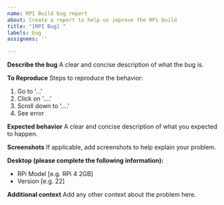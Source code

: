 ```yaml
---
name: RPI Build bug report
about: Create a report to help us improve the RPi build
title: "[RPI Bug] "
labels: bug
assignees: ''

---
```


**Describe the bug**
A clear and concise description of what the bug is.

**To Reproduce**
Steps to reproduce the behavior:
1. Go to '...'
2. Click on '....'
3. Scroll down to '....'
4. See error

**Expected behavior**
A clear and concise description of what you expected to happen.

**Screenshots**
If applicable, add screenshots to help explain your problem.

**Desktop (please complete the following information):**
 - RPi Model [e.g. RPi 4 2GB]
 - Version [e.g. 22]

**Additional context**
Add any other context about the problem here.

